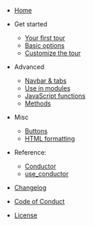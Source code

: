 * [Home](/)

* Get started
  * [Your first tour](vignettes/first-tour.md)
  * [Basic options](vignettes/basic-options.md)
  * [Customize the tour](vignettes/customize.md)
  
* Advanced
  * [Navbar & tabs](vignettes/navbar-tabs.md)
  * [Use in modules](vignettes/use-modules.md)
  * [JavaScript functions](vignettes/javascript.md)
  * [Methods](vignettes/methods.md)
  
* Misc
  * [Buttons](vignettes/buttons.md)
  * [HTML formatting](vignettes/html-formatting.md)
  
* Reference: 
  - [Conductor](man/Conductor)
  - [use_conductor](man/use_conductor)

* [Changelog](NEWS.md)
* [Code of Conduct](CODE_OF_CONDUCT.md)
* [License](LICENSE.md)
